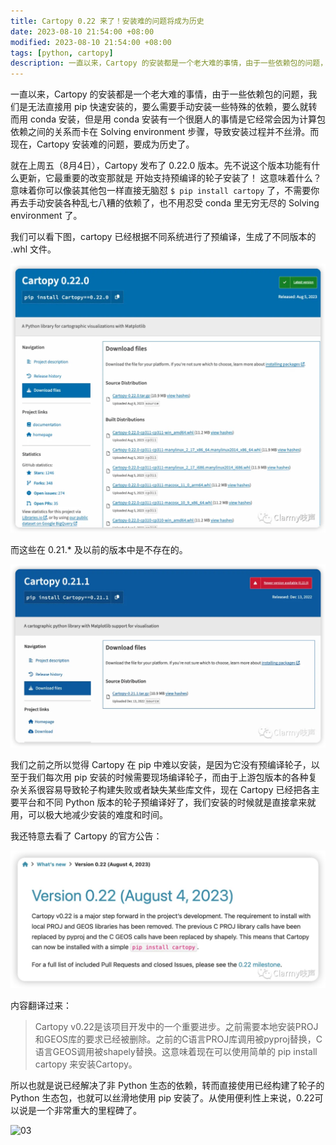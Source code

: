 ```yaml
---
title: Cartopy 0.22 来了！安装难的问题将成为历史
date: 2023-08-10 21:54:00 +08:00
modified: 2023-08-10 21:54:00 +08:00
tags: [python, cartopy]
description: 一直以来，Cartopy 的安装都是一个老大难的事情，由于一些依赖包的问题，我们是无法直接用 pip 快速安装的，要么需要手动安装一些特殊的依赖，要么就转而用 conda 安装，但是用 conda 安装有一个很磨人的事情是它经常会因为计算包依赖之间的关系而卡在 Solving environment 步骤，导致安装过程并不丝滑。而现在，Cartopy 安装难的问题，要成为历史了。
---
```


一直以来，Cartopy 的安装都是一个老大难的事情，由于一些依赖包的问题，我们是无法直接用 pip 快速安装的，要么需要手动安装一些特殊的依赖，要么就转而用 conda 安装，但是用 conda 安装有一个很磨人的事情是它经常会因为计算包依赖之间的关系而卡在 Solving environment 步骤，导致安装过程并不丝滑。而现在，Cartopy 安装难的问题，要成为历史了。

就在上周五（8月4日），Cartopy 发布了 0.22.0 版本。先不说这个版本功能有什么更新，它最重要的改变那就是 开始支持预编译的轮子安装了！ 这意味着什么？意味着你可以像装其他包一样直接无脑怼 `$ pip install cartopy` 了，不需要你再去手动安装各种乱七八糟的依赖了，也不用忍受 conda 里无穷无尽的 Solving environment 了。

我们可以看下图，cartopy 已经根据不同系统进行了预编译，生成了不同版本的 .whl 文件。

![01](/assets/img/cartopy-0-22-installation-issues-become-history/01.webp)

而这些在 0.21.* 及以前的版本中是不存在的。

![02](/assets/img/cartopy-0-22-installation-issues-become-history/02.webp)

我们之前之所以觉得 Cartopy 在 pip 中难以安装，是因为它没有预编译轮子，以至于我们每次用 pip 安装的时候需要现场编译轮子，而由于上游包版本的各种复杂关系很容易导致轮子构建失败或者缺失某些库文件，现在 Cartopy 已经把各主要平台和不同 Python 版本的轮子预编译好了，我们安装的时候就是直接拿来就用，可以极大地减少安装的难度和时间。

我还特意去看了 Cartopy 的官方公告：

![03](/assets/img/cartopy-0-22-installation-issues-become-history/03.webp)

内容翻译过来：

> Cartopy v0.22是该项目开发中的一个重要进步。之前需要本地安装PROJ和GEOS库的要求已经被删除。之前的C语言PROJ库调用被pyproj替换，C语言GEOS调用被shapely替换。这意味着现在可以使用简单的 pip install cartopy 来安装Cartopy。

所以也就是说已经解决了非 Python 生态的依赖，转而直接使用已经构建了轮子的 Python 生态包，也就可以丝滑地使用 pip 安装了。从使用便利性上来说，0.22可以说是一个非常重大的里程碑了。

![03](/assets/img/cartopy-0-22-installation-issues-become-history/03.gif)
